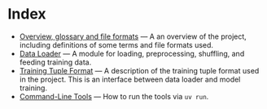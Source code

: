 # Index

* [Overview, glossary and file formats](overview.md) — A an overview of the
  project, including definitions of some terms and file formats used.
* [Data Loader](loader.md) — A module for loading, preprocessing, shuffling, and
  feeding training data.
* [Training Tuple Format](training_tuple.md) — A description of the training
  tuple format used in the project. This is an interface between data loader and
  model training.
* [Command-Line Tools](cli.md) — How to run the tools via `uv run`.

